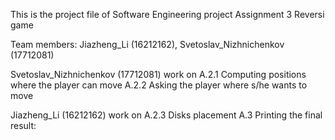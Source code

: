 This is the project file of Software Engineering project Assignment 3 Reversi game

Team members:
Jiazheng_Li (16212162), Svetoslav_Nizhnichenkov (17712081)


Svetoslav_Nizhnichenkov (17712081)
work on
A.2.1 Computing positions where the player can move
A.2.2 Asking the player where s/he wants to move

Jiazheng_Li (16212162)
work on
A.2.3 Disks placement
A.3 Printing the final result: